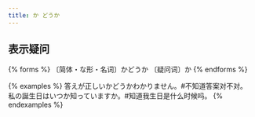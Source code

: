 ```yaml
---
title: か どうか
---
```


## 表示疑问

{% forms %}
〔简体・な形・名词〕かどうか
〔疑问词〕か
{% endforms %}

{% examples %}
答えが正しいかどうかわかりません。#不知道答案对不对。
私の誕生日はいつか知っていますか。#知道我生日是什么时候吗。
{% endexamples %}
